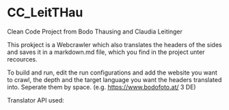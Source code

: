 # CC_LeitTHau
Clean Code Project from Bodo Thausing and Claudia Leitinger

This prokject is a Webcrawler which also translates the headers of the sides and saves it in a markdown.md file, which you find in the project unter recources. 

To build and run, edit the run configurations and add the website you want to crawl, the depth and the target language you want the headers translated into. 
Seperate them by space. (e.g. https://www.bodofoto.at/ 3 DE)

Translator API used: 
